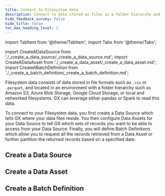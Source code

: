 ```yaml
---
title: Connect to Filesystem data
description: Connect to data stored as files in a folder hierarchy and organize that data into Batches for retrieval and validation.
hide_feedback_survey: false
hide_title: false
toc_max_heading_level: 2
---
```


import TabItem from '@theme/TabItem';
import Tabs from '@theme/Tabs';

import CreateADataSource from './_create_a_data_source/_create_a_data_source.md';
import CreateADataAsset from './_create_a_data_asset/_create_a_data_asset.md';
import CreateABatchDefinition from './_create_a_batch_definition/_create_a_batch_definition.md';

Filesystem data consists of data stored in file formats such as `.csv` or `.parquet`, and located in an environment with a folder hierarchy such as Amazon S3, Azure Blob Storage, Google Cloud Storage, or local and networked filesystems.  GX can leverage either pandas or Spark to read this data.

To connect to your Filesystem data, you first create a Data Source which tells GX where your data files reside.  You then configure Data Assets for your Data Source to tell GX which sets of records you want to be able to access from your Data Source.  Finally, you will define Batch Definitions which allow you to request all the records retrieved from a Data Asset or further partition the returned records based on a specified date.

## Create a Data Source

<CreateADataSource/>

## Create a Data Asset

<CreateADataAsset/>

## Create a Batch Definition

<CreateABatchDefinition/>